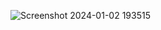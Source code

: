 ![Screenshot 2024-01-02 193515](https://github.com/shubham5027/Reccurant-Neural-Networks-LSTM-GRU-Bidirectional-RNN-/assets/132193443/0a6c5b68-4142-4bba-9d76-8e7da506725a)
